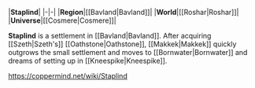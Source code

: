 |**Staplind**|
|-|-|
|**Region**|[[Bavland\|Bavland]]|
|**World**|[[Roshar\|Roshar]]|
|**Universe**|[[Cosmere\|Cosmere]]|

**Staplind** is a settlement in [[Bavland\|Bavland]].
After acquiring [[Szeth\|Szeth's]] [[Oathstone\|Oathstone]], [[Makkek\|Makkek]] quickly outgrows the small settlement and moves to [[Bornwater\|Bornwater]] and dreams of setting up in [[Kneespike\|Kneespike]].



https://coppermind.net/wiki/Staplind
